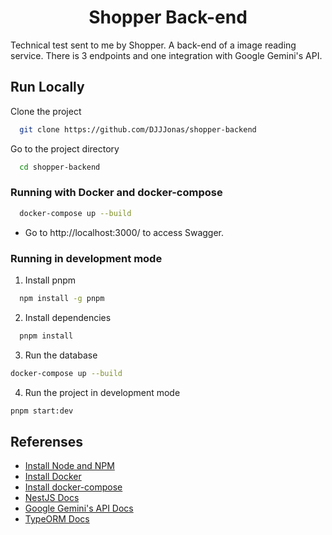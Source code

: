 <h1 align="center">Shopper Back-end</h1>

Technical test sent to me by Shopper. A back-end of a image reading service. There is 3 endpoints and one integration with Google Gemini's API.

## Run Locally

Clone the project

```bash
  git clone https://github.com/DJJJonas/shopper-backend
```

Go to the project directory

```bash
  cd shopper-backend
```

### Running with Docker and docker-compose

```bash
  docker-compose up --build
```

- Go to http://localhost:3000/ to access Swagger.

### Running in development mode

 1. Install pnpm

```bash
  npm install -g pnpm
```

 2. Install dependencies

```bash
  pnpm install
```

 3. Run the database

```bash
docker-compose up --build
```

 4. Run the project in development mode

```bash
pnpm start:dev
```

## Referenses

- [Install Node and NPM](https://nodejs.org/)
- [Install Docker](https://docs.docker.com/engine/install/)
- [Install docker-compose](https://docs.docker.com/compose/install/)
- [NestJS Docs](https://docs.nestjs.com/)
- [Google Gemini's API Docs](https://ai.google.dev/gemini-api/docs/vision?lang=node)
- [TypeORM Docs](https://typeorm.io/)
